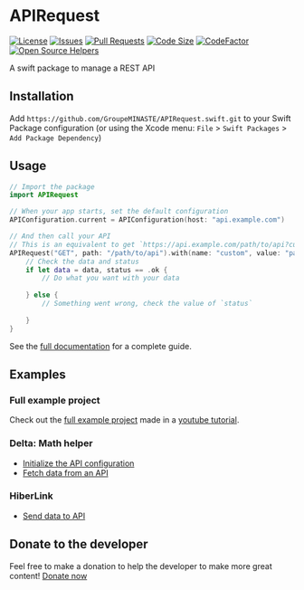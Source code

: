 # APIRequest

[![License](https://img.shields.io/github/license/GroupeMINASTE/APIRequest.swift)](LICENSE)
[![Issues](https://img.shields.io/github/issues/GroupeMINASTE/APIRequest.swift)]()
[![Pull Requests](https://img.shields.io/github/issues-pr/GroupeMINASTE/APIRequest.swift)]()
[![Code Size](https://img.shields.io/github/languages/code-size/GroupeMINASTE/APIRequest.swift)]()
[![CodeFactor](https://www.codefactor.io/repository/github/groupeminaste/apirequest.swift/badge)](https://www.codefactor.io/repository/github/groupeminaste/apirequest.swift)
[![Open Source Helpers](https://www.codetriage.com/groupeminaste/apirequest.swift/badges/users.svg)](https://www.codetriage.com/groupeminaste/apirequest.swift)

A swift package to manage a REST API

## Installation

Add `https://github.com/GroupeMINASTE/APIRequest.swift.git` to your Swift Package configuration (or using the Xcode menu: `File` > `Swift Packages` > `Add Package Dependency`)

## Usage

```swift
// Import the package
import APIRequest

// When your app starts, set the default configuration
APIConfiguration.current = APIConfiguration(host: "api.example.com")

// And then call your API
// This is an equivalent to get `https://api.example.com/path/to/api?custom=parameter` and parse the response from JSON to a dictionary [String: String]
APIRequest("GET", path: "/path/to/api").with(name: "custom", value: "parameter").execute([String: String].self) { data, status in
    // Check the data and status
    if let data = data, status == .ok {
        // Do what you want with your data
        
    } else {
        // Something went wrong, check the value of `status`
        
    }
}
```

See the [full documentation](documentation.md) for a complete guide.

## Examples

### Full example project
Check out the [full example project](https://github.com/NathanFallet/APIRequestExample) made in a [youtube tutorial](https://youtu.be/HBbrZJ0f5gg).

### Delta: Math helper
- [Initialize the API configuration](https://github.com/GroupeMINASTE/Delta-iOS/blob/72d6d2edc7d7b1c8d65958144204c5f580e8ce9a/Delta/Utils/AppDelegate.swift#L58)
- [Fetch data from an API](https://github.com/GroupeMINASTE/Delta-iOS/blob/72d6d2edc7d7b1c8d65958144204c5f580e8ce9a/Delta/Controllers/CloudHomeTableViewController.swift#L57)

### HiberLink
- [Send data to API](https://github.com/GroupeMINASTE/HiberLink-iOS/blob/63264417d980caabf5b7d9a27efb58fd90b93162/HiberLink/Controllers/UploadViewController.swift#L124)

## Donate to the developer

Feel free to make a donation to help the developer to make more great content! [Donate now](https://paypal.me/NathanFallet)
